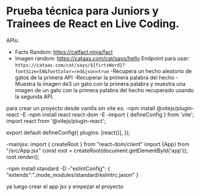 # Prueba técnica para Juniors y Trainees de React en Live Coding.

APIs:
- Facts Random: https://catfact.ninja/fact
- Imagen random: https://cataas.com/cat/says/hello
 Endpoint para usar: `https://cataas.com/cat/says/${firtsWord}?fontSize=50&fontColor=red&json=true`
-Recupera un hecho aleatorio de gatos de la primera API 
-Recuperar la primera palabra del hecho 
-Muestra la imagen de3 un gato con la primera palabra 
y muestra una imagen de un gato con la primera palabra del hecho recuperado usando la segunda API.



para crear un proyecto desde vanilla sin vite es:
-npm install @vitejs/plugin-react -E
-npm install react react-dom -E
-import { defineConfig } from 'vite';
import react from '@vitejs/plugin-react';

export default defineConfig({
  plugins: [react()],
});

-mainjsx: import { createRoot } from "react-dom/client"
import {App} from "/src/App.jsx"
const root = createRoot(document.getElementById('app'));
root.render(<App/>);

-npm install standard -D
-"eslintConfig": {
    "extends":"./node_modules/standard/eslintrc.jason"
  }

ya luego crear el app jsx y empezar el proyecto 